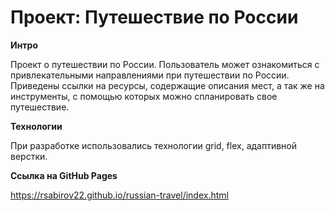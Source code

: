 # Проект: Путешествие по России

**Интро**

Проект о путешествии по России. Пользователь может ознакомиться с привлекательными направлениями при путешествии по России. Приведены ссылки на ресурсы, содержащие описания мест, а так же на инструменты, с помощью которых можно спланировать свое путешествие.

**Технологии**

При разработке использовались технологии grid, flex, адаптивной верстки.

**Ссылка на GitHub Pages**

https://rsabirov22.github.io/russian-travel/index.html
